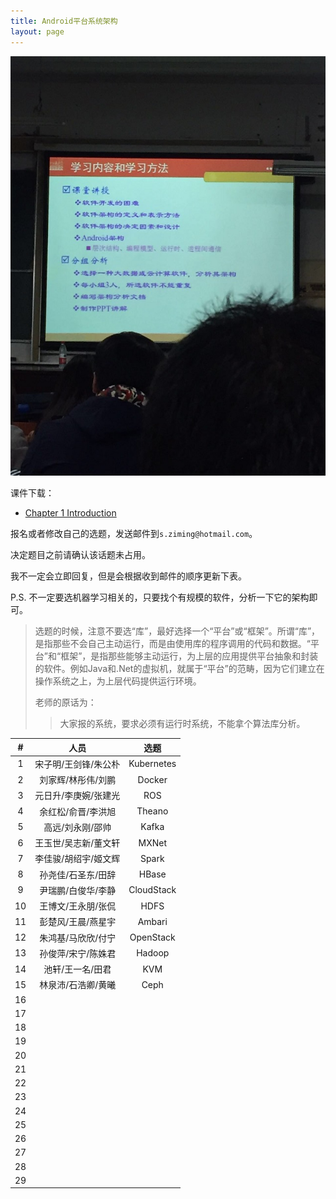 ```yaml
---
title: Android平台系统架构
layout: page
---
```


![](/assets/images/android_arch.jpg)

课件下载：
- [Chapter 1 Introduction](http://songziming.qiniudn.com/arch/chapter1_Introduction.pdf)

报名或者修改自己的选题，发送邮件到`s.ziming@hotmail.com`。

决定题目之前请确认该话题未占用。

我不一定会立即回复，但是会根据收到邮件的顺序更新下表。

P.S. 不一定要选机器学习相关的，只要找个有规模的软件，分析一下它的架构即可。

> 选题的时候，注意不要选“库”，最好选择一个“平台”或“框架”。所谓“库”，是指那些不会自己主动运行，而是由使用库的程序调用的代码和数据。“平台”和“框架”，是指那些能够主动运行，为上层的应用提供平台抽象和封装的软件。例如Java和.Net的虚拟机，就属于“平台”的范畴，因为它们建立在操作系统之上，为上层代码提供运行环境。
>
> 老师的原话为：
>
> > 大家报的系统，要求必须有运行时系统，不能拿个算法库分析。

<!-- 一人展示，其余两人负责回答问题 -->

|  # |         人员         |      选题      |
|:--:|:--------------------:|:--------------:|
|  1 | 宋子明/王剑锋/朱公朴 |   Kubernetes   |
|  2 | 刘家辉/林彤伟/刘鹏   |   Docker       |
|  3 | 元日升/李庚婉/张建光 |   ROS          |
|  4 | 余红松/俞晋/李洪旭   |   Theano       |
|  5 | 高远/刘永刚/邵帅     |   Kafka        |
|  6 | 王玉世/吴志新/董文轩 |   MXNet        |
|  7 | 李佳骏/胡绍宇/姬文辉 |   Spark        |
|  8 | 孙尧佳/石圣东/田辞   |   HBase        |
|  9 | 尹瑞鹏/白俊华/李静   |   CloudStack   |
| 10 | 王博文/王永朋/张侃   |   HDFS         |
| 11 | 彭楚风/王晨/燕星宇   |   Ambari       |
| 12 | 朱鸿基/马欣欣/付宁   |   OpenStack    |
| 13 | 孙俊萍/宋宁/陈姝君   |   Hadoop       |
| 14 | 池轩/王一名/田君     |   KVM          |
| 15 | 林泉沛/石浩卿/黄曦   |   Ceph         |
| 16 |                      |                |
| 17 |                      |                |
| 18 |                      |                |
| 19 |                      |                |
| 20 |                      |                |
| 21 |                      |                |
| 22 |                      |                |
| 23 |                      |                |
| 24 |                      |                |
| 25 |                      |                |
| 26 |                      |                |
| 27 |                      |                |
| 28 |                      |                |
| 29 |                      |                |
